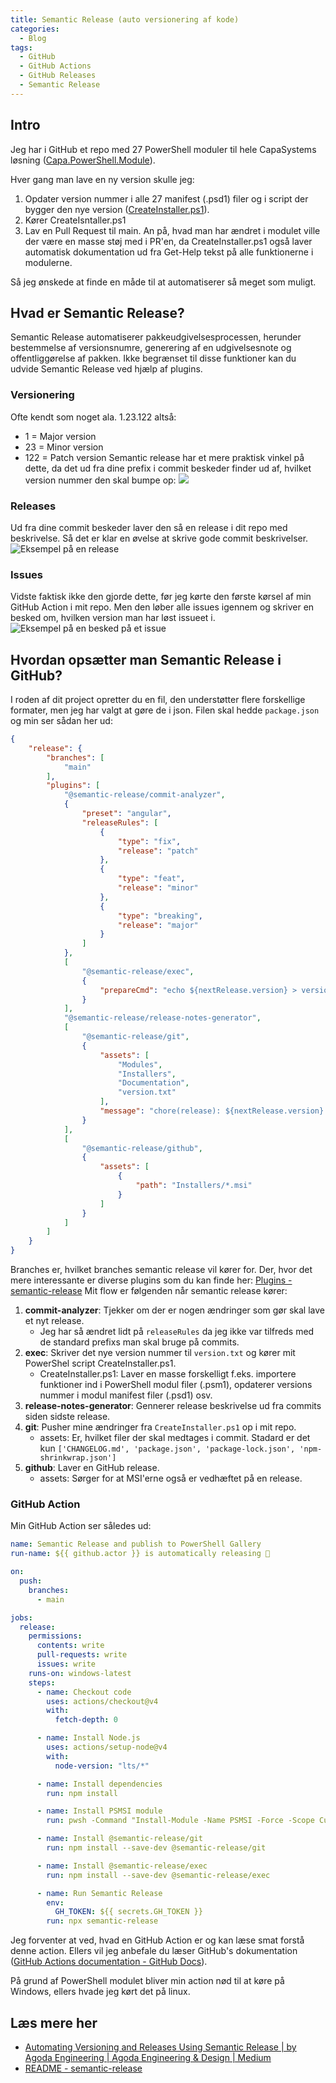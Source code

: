 ```yaml
---
title: Semantic Release (auto versionering af kode)
categories:
  - Blog
tags:
  - GitHub
  - GitHub Actions
  - GitHub Releases
  - Semantic Release
---
```

## Intro
Jeg har i GitHub et repo med 27 PowerShell moduler til hele CapaSystems løsning (<A href='https://github.com/Mark5900/Capa.PowerShell.Module/tree/main'>Capa.PowerShell.Module</A>).

Hver gang man lave en ny version skulle jeg:
1. Opdater version nummer i alle 27 manifest (.psd1) filer og i script der bygger den nye version (<A href='https://github.com/Mark5900/Capa.PowerShell.Module/blob/main/CreateInstaller.ps1'>CreateInstaller.ps1</A>).
2. Kører CreateIsntaller.ps1
3. Lav en Pull Request til main.
An på, hvad man har ændret i modulet ville der være en masse støj med i PR'en, da CreateInstaller.ps1 også laver automatisk dokumentation ud fra Get-Help tekst på alle funktionerne i modulerne.

Så jeg ønskede at finde en måde til at automatiserer så meget som muligt.
## Hvad er Semantic Release?
Semantic Release automatiserer pakkeudgivelsesprocessen, herunder bestemmelse af versionsnumre, generering af en udgivelsesnote og offentliggørelse af pakken. Ikke begrænset til disse funktioner kan du udvide Semantic Release ved hjælp af plugins.
### Versionering
Ofte kendt som noget ala. 1.23.122 altså:
- 1 = Major version
- 23 = Minor version
- 122 = Patch version
Semantic release har et mere praktisk vinkel på dette, da det ud fra dine prefix i commit beskeder finder ud af, hvilket version nummer den skal bumpe op:
![](/assets/images/2024-02-17/Tabel.png)
### Releases
Ud fra dine commit beskeder laver den så en release i dit repo med beskrivelse. Så det er klar en øvelse at skrive gode commit beskrivelser.
![Eksempel på en release](/assets/images/2024-02-17/GitHub_Release.png)
### Issues
Vidste faktisk ikke den gjorde dette, før jeg kørte den første kørsel af min GitHub Action i mit repo.
Men den løber alle issues igennem og skriver en besked om, hvilken version man har løst issueet i.
![Eksempel på en besked på et issue](/assets/images/2024-02-17/GitHub_Issues.png)
## Hvordan opsætter man Semantic Release i GitHub?
I roden af dit project opretter du en fil, den understøtter flere forskellige formater, men jeg har valgt at gøre de i json. Filen skal hedde `package.json` og min ser sådan her ud:

```json
{
	"release": {
		"branches": [
			"main"
		],
		"plugins": [
			"@semantic-release/commit-analyzer",
			{
				"preset": "angular",
				"releaseRules": [
					{
						"type": "fix",
						"release": "patch"
					},
					{
						"type": "feat",
						"release": "minor"
					},
					{
						"type": "breaking",
						"release": "major"
					}
				]
			},
			[
				"@semantic-release/exec",
				{
					"prepareCmd": "echo ${nextRelease.version} > version.txt && pwsh -ExecutionPolicy Bypass -File CreateInstaller.ps1"
				}
			],
			"@semantic-release/release-notes-generator",
			[
				"@semantic-release/git",
				{
					"assets": [
						"Modules",
						"Installers",
						"Documentation",
						"version.txt"
					],
					"message": "chore(release): ${nextRelease.version} [skip ci]\n\n${nextRelease.notes}"
				}
			],
			[
				"@semantic-release/github",
				{
					"assets": [
						{
							"path": "Installers/*.msi"
						}
					]
				}
			]
		]
	}
}
```

Branches er, hvilket branches semantic release vil kører for. Der, hvor det mere interessante er diverse plugins som du kan finde her: <A href='https://semantic-release.gitbook.io/semantic-release/extending/plugins-list'>Plugins - semantic-release</A>
Mit flow er følgenden når semantic release kører:
1. **commit-analyzer**: Tjekker om der er nogen ændringer som gør skal lave et nyt release.
	- Jeg har så ændret lidt på `releaseRules` da jeg ikke var tilfreds med de standard prefixs man skal bruge på commits.
2. **exec**: Skriver det nye version nummer til `version.txt` og kører mit PowerShel script CreateInstaller.ps1.
	- CreateInstaller.ps1: Laver en masse forskelligt f.eks. importere funktioner ind i PowerShell modul filer (.psm1), opdaterer versions nummer i modul manifest filer (.psd1) osv.
3. **release-notes-generator**: Gennerer release beskrivelse ud fra commits siden sidste release.
4. **git**: Pusher mine ændringer fra `CreateInstaller.ps1` op i mit repo.
	- assets: Er, hvilket filer der skal medtages i commit. Stadard er det kun `['CHANGELOG.md', 'package.json', 'package-lock.json', 'npm-shrinkwrap.json']`
1. **github**: Laver en GitHub release.
	- assets: Sørger for at MSI'erne også er vedhæftet på en release.
### GitHub Action
Min GitHub Action ser således ud:

```yml
name: Semantic Release and publish to PowerShell Gallery
run-name: ${{ github.actor }} is automatically releasing 🚀

on:
  push:
    branches:
      - main

jobs:
  release:
    permissions:
      contents: write
      pull-requests: write
      issues: write
    runs-on: windows-latest
    steps:
      - name: Checkout code
        uses: actions/checkout@v4
        with:
          fetch-depth: 0

      - name: Install Node.js
        uses: actions/setup-node@v4
        with:
          node-version: "lts/*"

      - name: Install dependencies
        run: npm install

      - name: Install PSMSI module
        run: pwsh -Command "Install-Module -Name PSMSI -Force -Scope CurrentUser"

      - name: Install @semantic-release/git
        run: npm install --save-dev @semantic-release/git

      - name: Install @semantic-release/exec
        run: npm install --save-dev @semantic-release/exec

      - name: Run Semantic Release
        env:
          GH_TOKEN: ${{ secrets.GH_TOKEN }}
        run: npx semantic-release
```

Jeg forventer at ved, hvad en GitHub Action er og kan læse smat forstå denne action. Ellers vil jeg anbefale du læser GitHub's dokumentation (<A href='https://docs.github.com/en/actions'>GitHub Actions documentation - GitHub Docs</A>).

På grund af PowerShell modulet bliver min action nød til at køre på Windows, ellers hvade jeg kørt det på linux.
## Læs mere her
- <A href='https://medium.com/agoda-engineering/automating-versioning-and-releases-using-semantic-release-d16c5672fbe1'>Automating Versioning and Releases Using Semantic Release | by Agoda Engineering | Agoda Engineering & Design | Medium</A>
- <A href='https://semantic-release.gitbook.io/semantic-release/'>README - semantic-release</A>
